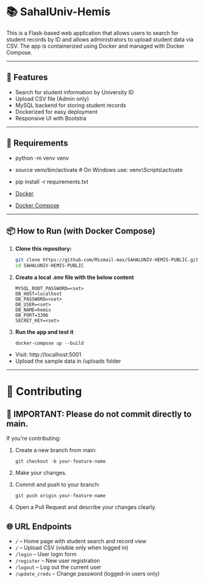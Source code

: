 # 📚  SahalUniv-Hemis

This is a Flask-based web application that allows users to search for student records by ID and allows administrators to upload student data via CSV. The app is containerized using Docker and managed with Docker Compose.

---

## 🚀 Features

-  Search for student information by University ID
-  Upload CSV file (Admin only)
-  MySQL backend for storing student records
-  Dockerized for easy deployment
-  Responsive UI with Bootstra
---

## 🧰 Requirements
- python -m venv venv
- source venv/bin/activate  # On Windows use: venv\Scripts\activate
- pip install -r requirements.txt

- [Docker](https://docs.docker.com/get-docker/)
- [Docker Compose](https://docs.docker.com/compose/)

---

## 📦 How to Run (with Docker Compose)

1. **Clone this repository:**

   ```bash
   git clone https://github.com/Mismail-max/SAHALUNIV-HEMIS-PUBLIC.git
   cd SAHALUNIV-HEMIS-PUBLIC
   ```
2. **Create a local .env file with the below content**  
   ```
   MYSQL_ROOT_PASSWORD=<set>
   DB_HOST=localhost
   DB_PASSWORD=<set>
   DB_USER=<set>
   DB_NAME=hemis
   DB_PORT=3306
   SECRET_KEY=<set>
   ```
3. **Run the app and test it**

   ```
   docker-compose up --build
   ```
  -  Visit: http://localhost:5001
  - Upload the sample data in /uploads folder
---

# 🔧 Contributing
## 🚨 IMPORTANT: Please do not commit directly to main.

If you're contributing:

1. Create a new branch from main:
    ```
    git checkout -b your-feature-name
    ```
2. Make your changes.

3. Commit and push to your branch:
    ```
    git push origin your-feature-name
    ```
4. Open a Pull Request and describe your changes clearly.

## 🌐 URL Endpoints

- `/` – Home page with student search and record view  
- `/` – Upload CSV (visible only when logged in)  
- `/login` – User login form  
- `/register` – New user registration  
- `/logout` – Log out the current user  
- `/update_creds` – Change password (logged-in users only)  
